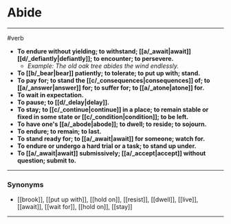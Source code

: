 # Abide
---
#verb
- **To endure without yielding; to withstand; [[a/_await|await]] [[d/_defiantly|defiantly]]; to encounter; to persevere.**
	- _Example: The old oak tree abides the wind endlessly._
- **To [[b/_bear|bear]] patiently; to tolerate; to put up with; stand.**
- **To pay for; to stand the [[c/_consequences|consequences]] of; to [[a/_answer|answer]] for; to suffer for; to [[a/_atone|atone]] for.**
- **To wait in expectation.**
- **To pause; to [[d/_delay|delay]].**
- **To stay; to [[c/_continue|continue]] in a place; to remain stable or fixed in some state or [[c/_condition|condition]]; to be left.**
- **To have one's [[a/_abode|abode]]; to dwell; to reside; to sojourn.**
- **To endure; to remain; to last.**
- **To stand ready for; to [[a/_await|await]] for someone; watch for.**
- **To endure or undergo a hard trial or a task; to stand up under.**
- **To [[a/_await|await]] submissively; [[a/_accept|accept]] without question; submit to.**
---
### Synonyms
- [[brook]], [[put up with]], [[hold on]], [[resist]], [[dwell]], [[live]], [[await]], [[wait for]], [[hold on]], [[stay]]
---
